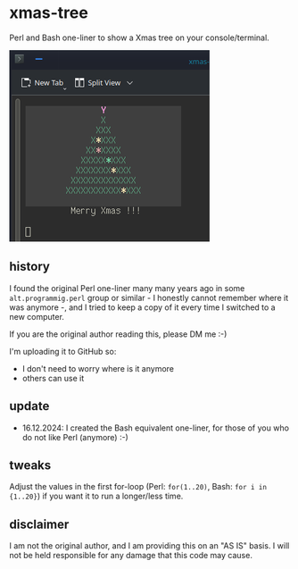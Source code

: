 # xmas-tree
Perl and Bash one-liner to show a Xmas tree on your console/terminal. 

![Alt text](xmas-tree.png?raw=true "A Xmas Tree in Perl/Bash")

## history
I found the original Perl one-liner many many years ago in some `alt.programmig.perl` group or similar - I honestly cannot remember where it was anymore -, and I tried to keep a copy of it every time I switched to a new computer.

If you are the original author reading this, please DM me :-)

I'm uploading it to GitHub so:

- I don't need to worry where is it anymore
- others can use it

## update
- 16.12.2024: I created the Bash equivalent one-liner, for those of you who do not like Perl (anymore) :-)

## tweaks

Adjust the values in the first for-loop (Perl: `for(1..20)`, Bash: `for i in {1..20}`) if you want it to run a longer/less time.


## disclaimer
I am not the original author, and I am providing this on an "AS IS" basis. I will not be held responsible for any damage that this code may cause.
